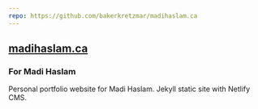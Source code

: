 ```yaml
---
repo: https://github.com/bakerkretzmar/madihaslam.ca
---
```


## [<span>madihaslam.ca</span>](https://madihaslam.ca)

### For Madi Haslam

Personal portfolio website for Madi Haslam. Jekyll static site with Netlify CMS.
